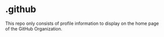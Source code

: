 # .github
This repo only consists of profile information to display on the home page of the GitHub Organization.
